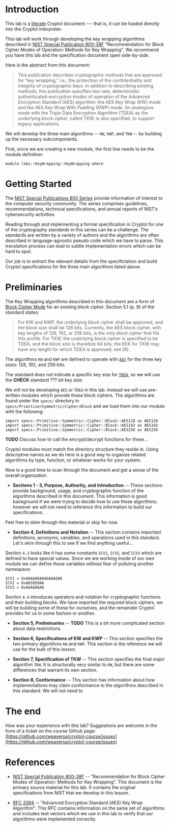 # Introduction

This lab is a [literate](https://en.wikipedia.org/wiki/Literate_programming) 
Cryptol document --- that is, it can be loaded directly into the Cryptol
interpreter. 

This lab will work through developing the key wrapping algorithms
described in [NIST Special Publication 800-38F](https://csrc.nist.gov/publications/detail/sp/800-38f/final) "Recommendation for Block Cipher 
Modes of Operation: Methods for Key Wrapping". We recommend you
have this lab and the specification document open side-by-side.

Here is the abstract from this document:

> This publication describes cryptographic methods that are approved for “key 
> wrapping,” i.e., the protection of the confidentiality and integrity of 
> cryptographic keys. In addition to describing existing methods, this 
> publication specifies two new, deterministic authenticated-encryption modes of
> operation of the Advanced Encryption Standard (AES) algorithm: the AES Key
> Wrap (KW) mode and the AES Key Wrap With Padding (KWP) mode. An analogous mode
> with the Triple Data Encryption Algorithm (TDEA) as the underlying block 
> cipher, called TKW, is also specified, to support legacy applications.

We will develop the three main algorithms -- `KW`, `KWP`, and `TKW` -- by 
building up the necessary subcomponents.

First, since we are creating a new module, the first line needs to be the
module definition:

```
module labs::KeyWrapping::KeyWrapping where
```

# Getting Started

The [NIST Special Publications 800 Series](https://www.nist.gov/itl/publications-0/nist-special-publication-800-series-general-information) provide information of interest to
the computer security community. The series comprises guidelines, 
recommendations, technical specifications, and annual reports of NIST’s 
cybersecurity activities.

Reading through and implementing a formal specification in Cryptol for one of 
the cryptography standards in this series can be a challenge. The standards are 
written by a variety of authors and the algorithms are often described in 
language-agnostic pseudo code which we have to parse. This translation process
can lead to subtle implementation errors which can be hard to spot.

Our job is to extract the relevant details from the specifictation and build
Cryptol specifications for the three main algorithms listed above.


# Preliminaries

The Key Wrapping algorithms described in this document are a form of [Block Cipher Mode](https://en.wikipedia.org/wiki/Block_cipher_mode_of_operation) for an existing
block cipher. Section 5.1 (p. 8) of the standard states:

> For KW and KWP, the underlying block cipher shall be approved, and the block 
> size shall be 128 bits. Currently, the AES block cipher, with key lengths of 
> 128, 192, or 256 bits, is the only block cipher that fits this profile. For 
> TKW, the underlying block cipher is specified to be TDEA, and the block size 
> is therefore 64 bits; the KEK for TKW may have any length for which TDEA is
> approved; see [8].

The algorithms `KW` and `KWP` are defined to operate with [`AES`](https://en.wikipedia.org/wiki/Advanced_Encryption_Standard) for the three key sizes: 128, 192, and 256 bits. 

The standard does not indicate a specific key size for [`TDEA`](https://en.wikipedia.org/wiki/Triple_DES), so we will use the **CHECK** standard ??? bit key size.

We will not be developing `AES` or `TDEA` in this lab. Instead we will use
pre-written modules which provide these block ciphers. The algorithms are found
under the `specs/` directory in `specs/Primitive/Symmetric/Cipher/Block`
and we load them into our module with the following:

```
import specs::Primitive::Symmetric::Cipher::Block::AES128 as AES128
import specs::Primitive::Symmetric::Cipher::Block::AES192 as AES192
import specs::Primitive::Symmetric::Cipher::Block::AES256 as AES256
```

**TODO** Discuss how to call the encrypt/decrypt functions for these...

Cryptol modules must match the directory structure they reside in. Using
descriptive names as we do here is a good way to organize related algorithms
by type, function, or whatever works for your system.

Now is a good time to scan through the document and get a sense of the overall organization

 * **Sections 1 - 3, Purpose, Authority, and Introduction** -- These sections provide background, usage, and cryptographic function of the algorithms described in this document. This information is good background if we were trying to decide *how* to use these algorithms; however we will not need to reference this information to build our specifications.
 
 Feel free to skim through this material or skip for now.

 * **Section 4, Definitions and Notation** -- This section contains important definitions, acronyms, variables, and operations used in this standard. Let's skim through this to see if we find anything useful...
 
Section `4.3` looks like it has some constants `ICV1`, `ICV2`, and `ICV3` which are defined to have special values. Since we are working inside of our own module we can define these variables without fear of polluting another namespace:

```
ICV1 = 0xA6A6A6A6A6A6A6A6
ICV2 = 0xA65959A6
ICV3 = 0xA6A6A6A6
```

Section `4.4` introduces operators and notation for cryptographic functions and their building blocks. We have imported the required block ciphers, we will be building some of these for ourselves, and the remainder Cryptol provides for us in some fashion or another.

 * **Section 5, Preliminaries** -- **TODO** This is a bit more complicated section about data restrictions.
 
 * **Section 6, Specifications of KW and KWP** -- This section specifies the two primary algorithms `KW` and `KWP`. This section is the reference we will use for the bulk of this lesson.
 
 * **Section 7, Specification of TKW** -- This section specifies the final major algorithm `TKW`. It is structurally very similar to `KW`, but there are some differences that warrant its own section.
 
 * **Section 8, Conformance** -- This section has information about how implementations may claim conformance to the algorithms described in this standard. We will not need to 
 
# The end

How was your experience with this lab? Suggestions are welcome in the form of a 
ticket on the course Github page: [https://github.com/weaversa/cryptol-course/issues](https://github.com/weaversa/cryptol-course/issues)

# References

* [NIST Special Publication 800-38F](https://csrc.nist.gov/publications/detail/sp/800-38f/final) -- "Recommendation for Block Cipher Modes of Operation: Methods for Key Wrapping". This document is the primary source material for this lab. It contains the original specifications from NIST that we develop in this lesson.

* [RFC 3394](https://tools.ietf.org/html/rfc3394) -- "Advanced Encryption Standard (AES) Key Wrap Algorithm". This RFC contains information on the same set of algorithms and includes test vectors which we use in this lab to verify that our algorithms were implemented correctly.
